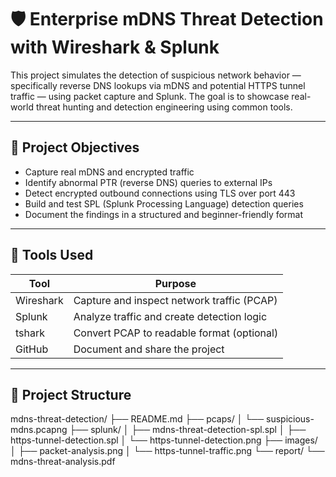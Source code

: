 # 🛡️ Enterprise mDNS Threat Detection with Wireshark & Splunk

This project simulates the detection of suspicious network behavior — specifically reverse DNS lookups via mDNS and potential HTTPS tunnel traffic — using packet capture and Splunk. The goal is to showcase real-world threat hunting and detection engineering using common tools.

---

## 📌 Project Objectives

- Capture real mDNS and encrypted traffic
- Identify abnormal PTR (reverse DNS) queries to external IPs
- Detect encrypted outbound connections using TLS over port 443
- Build and test SPL (Splunk Processing Language) detection queries
- Document the findings in a structured and beginner-friendly format

---

## 🧰 Tools Used

| Tool        | Purpose                          |
|-------------|----------------------------------|
| Wireshark   | Capture and inspect network traffic (PCAP) |
| Splunk      | Analyze traffic and create detection logic |
| tshark      | Convert PCAP to readable format (optional) |
| GitHub      | Document and share the project    |

---

## 📁 Project Structure

mdns-threat-detection/
├── README.md
├── pcaps/
│ └── suspicious-mdns.pcapng
├── splunk/
│ ├── mdns-threat-detection-spl.spl
│ ├── https-tunnel-detection.spl
│ └── https-tunnel-detection.png
├── images/
│ ├── packet-analysis.png
│ └── https-tunnel-traffic.png
└── report/
└── mdns-threat-analysis.pdf
